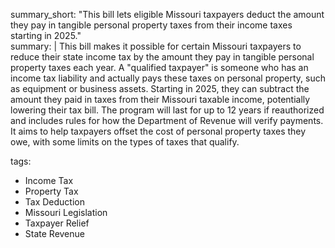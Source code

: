 summary_short: "This bill lets eligible Missouri taxpayers deduct the amount they pay in tangible personal property taxes from their income taxes starting in 2025."  
summary: |
  This bill makes it possible for certain Missouri taxpayers to reduce their state income tax by the amount they pay in tangible personal property taxes each year. A "qualified taxpayer" is someone who has an income tax liability and actually pays these taxes on personal property, such as equipment or business assets. Starting in 2025, they can subtract the amount they paid in taxes from their Missouri taxable income, potentially lowering their tax bill. The program will last for up to 12 years if reauthorized and includes rules for how the Department of Revenue will verify payments. It aims to help taxpayers offset the cost of personal property taxes they owe, with some limits on the types of taxes that qualify.

tags:
  - Income Tax
  - Property Tax
  - Tax Deduction
  - Missouri Legislation
  - Taxpayer Relief
  - State Revenue
